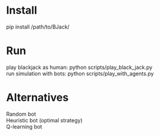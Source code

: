 # Install
pip install /path/to/BJack/

# Run
play blackjack as human: python scripts/play_black_jack.py  
run simulation with bots: python scripts/play_with_agents.py

# Alternatives
Random bot  
Heuristic bot (optimal strategy)  
Q-learning bot
